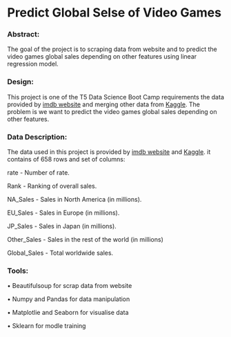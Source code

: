 
# Predict Global Selse of Video Games 


### Abstract:
The goal of the project is to scraping data from website and to predict the video games global sales depending on other features using linear regression model.

### Design:
This project is one of the T5 Data Science Boot Camp requirements the data provided by <a href="https://www.imdb.com/search/title/?title_type=video_game&num_votes=,5000,&sort=user_rating,desc&pf_rd_m=A2FGELUUNOQJNL&pf_rd_p=87cca6a7-a16d-42d9-b9de-6aace99ec40a&pf_rd_r=ERFX36S273PQKZHMN3NF&pf_rd_s=center-6&pf_rd_t=60601&pf_rd_i=video-games&ref_=fea_vg_scg_ats_toprated_hd">imdb website</a> and merging other data from <a href="https://www.kaggle.com/gregorut/videogamesales/version/2">Kaggle</a>. The problem is we want to predict the video games global sales depending on other features.

### Data Description:
The data used in this project is provided by  <a href="https://www.imdb.com/search/title/?title_type=video_game&num_votes=,5000,&sort=user_rating,desc&pf_rd_m=A2FGELUUNOQJNL&pf_rd_p=87cca6a7-a16d-42d9-b9de-6aace99ec40a&pf_rd_r=ERFX36S273PQKZHMN3NF&pf_rd_s=center-6&pf_rd_t=60601&pf_rd_i=video-games&ref_=fea_vg_scg_ats_toprated_hd">imdb website</a> and <a href="https://www.kaggle.com/gregorut/videogamesales/version/2">Kaggle</a>.  it contains of 658 rows and set of columns:

rate - Number of rate.

Rank - Ranking of overall sales.

NA_Sales - Sales in North America (in millions).

EU_Sales - Sales in Europe (in millions).

JP_Sales - Sales in Japan (in millions).

Other_Sales - Sales in the rest of the world (in millions)

Global_Sales - Total worldwide sales.

### Tools:

•	Beautifulsoup for scrap data from website 

•	Numpy and Pandas for data manipulation 

•	Matplotlie and Seaborn for visualise data

•	Sklearn for modle training 



